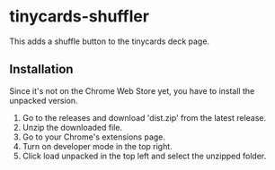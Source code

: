 # tinycards-shuffler
This adds a shuffle button to the tinycards deck page.

## Installation
Since it's not on the Chrome Web Store yet, you have to install the unpacked version.

1. Go to the releases and download 'dist.zip' from the latest release.
2. Unzip the downloaded file.
3. Go to your Chrome's extensions page.
4. Turn on developer mode in the top right.
5. Click load unpacked in the top left and select the unzipped folder.
